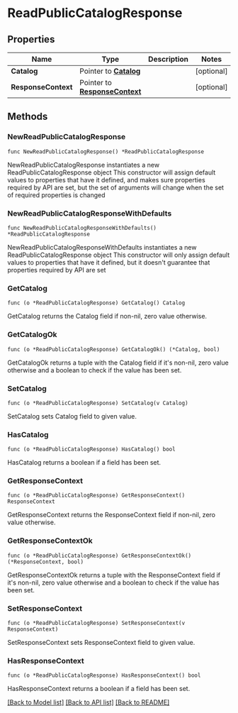 # ReadPublicCatalogResponse

## Properties

Name | Type | Description | Notes
------------ | ------------- | ------------- | -------------
**Catalog** | Pointer to [**Catalog**](Catalog.md) |  | [optional] 
**ResponseContext** | Pointer to [**ResponseContext**](ResponseContext.md) |  | [optional] 

## Methods

### NewReadPublicCatalogResponse

`func NewReadPublicCatalogResponse() *ReadPublicCatalogResponse`

NewReadPublicCatalogResponse instantiates a new ReadPublicCatalogResponse object
This constructor will assign default values to properties that have it defined,
and makes sure properties required by API are set, but the set of arguments
will change when the set of required properties is changed

### NewReadPublicCatalogResponseWithDefaults

`func NewReadPublicCatalogResponseWithDefaults() *ReadPublicCatalogResponse`

NewReadPublicCatalogResponseWithDefaults instantiates a new ReadPublicCatalogResponse object
This constructor will only assign default values to properties that have it defined,
but it doesn't guarantee that properties required by API are set

### GetCatalog

`func (o *ReadPublicCatalogResponse) GetCatalog() Catalog`

GetCatalog returns the Catalog field if non-nil, zero value otherwise.

### GetCatalogOk

`func (o *ReadPublicCatalogResponse) GetCatalogOk() (*Catalog, bool)`

GetCatalogOk returns a tuple with the Catalog field if it's non-nil, zero value otherwise
and a boolean to check if the value has been set.

### SetCatalog

`func (o *ReadPublicCatalogResponse) SetCatalog(v Catalog)`

SetCatalog sets Catalog field to given value.

### HasCatalog

`func (o *ReadPublicCatalogResponse) HasCatalog() bool`

HasCatalog returns a boolean if a field has been set.

### GetResponseContext

`func (o *ReadPublicCatalogResponse) GetResponseContext() ResponseContext`

GetResponseContext returns the ResponseContext field if non-nil, zero value otherwise.

### GetResponseContextOk

`func (o *ReadPublicCatalogResponse) GetResponseContextOk() (*ResponseContext, bool)`

GetResponseContextOk returns a tuple with the ResponseContext field if it's non-nil, zero value otherwise
and a boolean to check if the value has been set.

### SetResponseContext

`func (o *ReadPublicCatalogResponse) SetResponseContext(v ResponseContext)`

SetResponseContext sets ResponseContext field to given value.

### HasResponseContext

`func (o *ReadPublicCatalogResponse) HasResponseContext() bool`

HasResponseContext returns a boolean if a field has been set.


[[Back to Model list]](../README.md#documentation-for-models) [[Back to API list]](../README.md#documentation-for-api-endpoints) [[Back to README]](../README.md)


